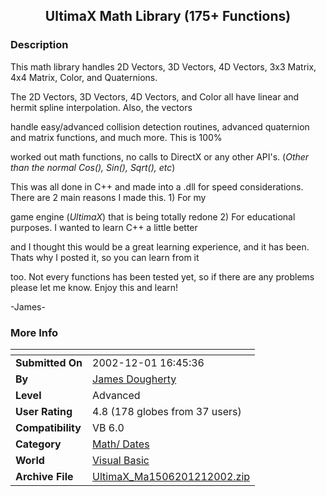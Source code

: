 ﻿<div align="center">

## UltimaX Math Library \(175\+ Functions\)


</div>

### Description

This math library handles 2D Vectors, 3D Vectors, 4D Vectors, 3x3 Matrix, 4x4 Matrix, Color, and Quaternions.

The 2D Vectors, 3D Vectors, 4D Vectors, and Color all have linear and hermit spline interpolation. Also, the vectors

handle easy/advanced collision detection routines, advanced quaternion and matrix functions, and much more. This is 100%

worked out math functions, no calls to DirectX or any other API's. (*Other than the normal Cos(), Sin(), Sqrt(), etc*)

This was all done in C++ and made into a .dll for speed considerations. There are 2 main reasons I made this. 1) For my

game engine (*UltimaX*) that is being totally redone 2) For educational purposes. I wanted to learn C++ a little better

and I thought this would be a great learning experience, and it has been. Thats why I posted it, so you can learn from it

too. Not every functions has been tested yet, so if there are any problems please let me know. Enjoy this and learn!

-James-
 
### More Info
 


<span>             |<span>
---                |---
**Submitted On**   |2002-12-01 16:45:36
**By**             |[James Dougherty](https://github.com/Planet-Source-Code/PSCIndex/blob/master/ByAuthor/james-dougherty.md)
**Level**          |Advanced
**User Rating**    |4.8 (178 globes from 37 users)
**Compatibility**  |VB 6\.0
**Category**       |[Math/ Dates](https://github.com/Planet-Source-Code/PSCIndex/blob/master/ByCategory/math-dates__1-37.md)
**World**          |[Visual Basic](https://github.com/Planet-Source-Code/PSCIndex/blob/master/ByWorld/visual-basic.md)
**Archive File**   |[UltimaX\_Ma1506201212002\.zip](https://github.com/Planet-Source-Code/james-dougherty-ultimax-math-library-175-functions__1-41200/archive/master.zip)








